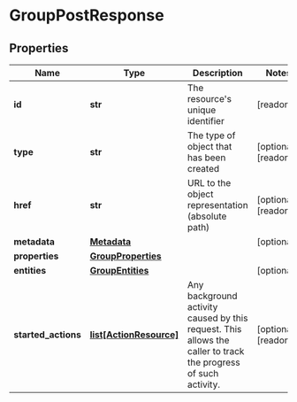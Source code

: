 # GroupPostResponse

## Properties
| Name | Type | Description | Notes |
| ------------ | ------------- | ------------- | ------------- |
| **id** | **str** | The resource&#39;s unique identifier | [readonly]  |
| **type** | **str** | The type of object that has been created | [optional] [readonly]  |
| **href** | **str** | URL to the object representation (absolute path) | [optional] [readonly]  |
| **metadata** | [**Metadata**](Metadata.md) |  | [optional]  |
| **properties** | [**GroupProperties**](GroupProperties.md) |  |  |
| **entities** | [**GroupEntities**](GroupEntities.md) |  | [optional]  |
| **started_actions** | [**list[ActionResource]**](ActionResource.md) | Any background activity caused by this request. This allows the caller to track the progress of such activity. | [optional] [readonly]  |


